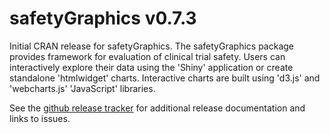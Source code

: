 # safetyGraphics v0.7.3

Initial CRAN release for safetyGraphics. The safetyGraphics package provides framework for evaluation of clinical trial safety. Users can interactively explore their data using the 'Shiny' application or create standalone 'htmlwidget' charts. Interactive charts are built using 'd3.js' and 'webcharts.js' 'JavaScript' libraries.

See the [github release tracker](https://github.com/ASA-DIA-InteractiveSafetyGraphics/safetyGraphics/releases) for additional release documentation and links to issues. 